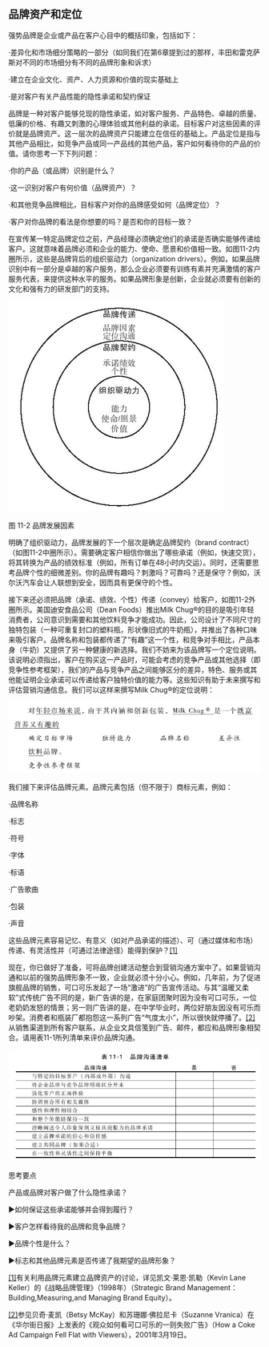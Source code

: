 ## 品牌资产和定位

强势品牌是企业或产品在客户心目中的概括印象，包括如下：

·差异化和市场细分策略的一部分（如同我们在第6章提到过的那样，丰田和雷克萨斯对不同的市场细分有不同的品牌形象和诉求）

·建立在企业文化、资产、人力资源和价值的现实基础上

·是对客户有关产品性能的隐性承诺和契约保证

品牌是一种对客户能够兑现的隐性承诺，如对客户服务、产品特色、卓越的质量、低廉的价格、有趣又刺激的心理体验或其他利益的承诺。目标客户对这些因素的评价就是品牌资产。这一层次的品牌资产只能建立在信任的基础上。产品定位是指与其他产品相比，如竞争产品或同一产品线的其他产品，客户如何看待你的产品的价值。请你思考一下下列问题：

·你的产品（或品牌）识别是什么？

·这一识别对客户有何价值（品牌资产）？

·和其他竞争品牌相比，目标客户对你的品牌感受如何（品牌定位）？

·客户对你品牌的看法是你想要的吗？是否和你的目标一致？

在宣传某一特定品牌定位之前，产品经理必须确定他们的承诺是否确实能够传递给客户。这就意味着品牌必须和企业的能力、使命、愿景和价值相一致。如图11-2内圈所示，这些是品牌背后的组织驱动力（organization drivers）。例如，如果品牌识别中有一部分是卓越的客户服务，那么企业必须要有训练有素并充满激情的客户服务代表，来提供这种水平的服务。如果品牌形象是创新，企业就必须要有创新的文化和强有力的研发部门的支持。

![](images/image01286_jpeg)

图 11-2 品牌发展因素 

明确了组织驱动力，品牌发展的下一个层次是确定品牌契约（brand contract）（如图11-2中圈所示）。需要确定客户相信你做出了哪些承诺（例如，快速交货），将其转换为产品的绩效标准（例如，所有订单在48小时内交运）。同时，还需要思考品牌个性的细微差别。你的品牌有趣吗？刺激吗？可靠吗？还是保守？例如，沃尔沃汽车会让人联想到安全，因而具有更保守的个性。

接下来还必须把品牌（承诺、绩效、个性）传递（convey）给客户，如图11-2外圈所示。美国迪安食品公司（Dean Foods）推出Milk Chug®的目的是吸引年轻消费者，公司意识到需要和其他饮料竞争才能成功。因此，公司设计了不同尺寸的独特包装（一种可重复封口的塑料瓶，形状像旧式的牛奶瓶），并推出了各种口味来吸引客户。品牌名称和包装都传递了“有趣”这一个性，和竞争对手相比，产品本身（牛奶）又提供了另一种健康的新选择。我们不妨来为该品牌写一个定位说明。该说明必须指出，客户在购买这一产品时，可能会考虑的竞争产品或其他选择（即竞争性参考框架），我们的产品与竞争产品之间能够区分的差异，特色、服务或其他能证明企业承诺可以传递给客户独特价值的能力等。这些知识有助于未来撰写和评估营销沟通信息。我们可以这样来撰写Milk Chug®的定位说明：

![](images/image01287_jpeg)

我们接下来评估品牌元素。品牌元素包括（但不限于）商标元素，例如：

·品牌名称

·标志

·符号

·字体

·标语

·广告歌曲

·包装

·声音

这些品牌元素容易记忆、有意义（如对产品承诺的描述）、可（通过媒体和市场）传递、有灵活性并（可通过法律途径）能得到保护？[[1]](part0108.xhtml#ch1-back)

现在，你已做好了准备，可将品牌创建活动整合到营销沟通方案中了。如果营销沟通和以前的强势品牌形象不一致，企业就必须十分小心。例如，几年前，为了促进旗舰品牌的销售，可口可乐发起了一场“激进”的广告宣传活动。与其“温暖又柔软”式传统广告不同的是，新广告讲的是，在家庭团聚时因为没有可口可乐，一位老奶奶发怒的情景；另一则广告讲的是，在中学毕业时，两位好朋友因没有可乐而吵架。消费者和瓶装厂都抱怨这一系列广告“气度太小”，所以很快就停播了。[[2]](part0108.xhtml#ch2-back)从销售渠道到所有客户联系，从企业文具信笺到广告、邮件，都应和品牌形象相契合。请用表11-1所列清单来评价品牌沟通。

![](images/image01288_jpeg)

思考要点

产品或品牌对客户做了什么隐性承诺？

▶如何保证这些承诺能够并会得到履行？

▶客户怎样看待我的品牌和竞争品牌？

▶品牌个性是什么？

▶标志和其他品牌元素是否传递了我期望的品牌形象？

[[1]](part0108.xhtml#ch1)有关利用品牌元素建立品牌资产的讨论，详见凯文·莱恩·凯勒（Kevin Lane Keller）的《战略品牌管理》（1998年）（Strategic Brand Management：Building,Measuring,and Managing Brand Equity）。

[[2]](part0108.xhtml#ch2)参见贝奇·麦凯（Betsy McKay）和苏珊娜·佛拉尼卡（Suzanne Vranica）在《华尔街日报》上发表的《观众如何看可口可乐的一则失败广告》（How a Coke Ad Campaign Fell Flat with Viewers），2001年3月19日。
